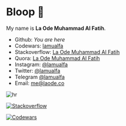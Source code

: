 # Bloop 🐳

My name is **La Ode Muhammad Al Fatih**.

- Github: _You are here_
- Codewars: [lamualfa](https://www.codewars.com/users/lamualfa)
- Stackoverflow: [La Ode Muhammad Al Fatih](https://stackoverflow.com/users/10861398/laode-muhammad-al-fatih)
- Quora: [La Ode Muhammad Al Fatih](https://id.quora.com/profile/La-Ode-Muhammad-Al-Fatih)
- Instagram: [@lamualfa](https://instagram.com/lamualfa)
- Twitter: [@lamualfa](https://twitter.com/lamualfa)
- Telegram [@lamualfa](https://t.me/lamualfa)
- Email: me@laode.co

![hr](https://user-images.githubusercontent.com/39755201/159233055-3bd55a37-7284-46ad-b759-5ab0c13b3828.png)

[![Stackoverflow](https://stackexchange.com/users/flair/15049272.png)](https://stackoverflow.com/users/10861398/laode-muhammad-al-fatih)

[![Codewars](https://www.codewars.com/users/lamualfa/badges/small)](https://www.codewars.com/users/lamualfa)
